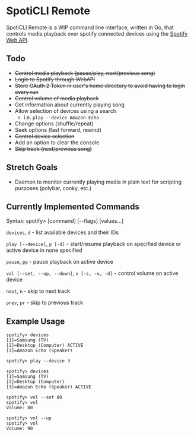 # SpotiCLI Remote

SpotiCLI Remote is a WIP command line interface, written in Go, that controls media playback over spotify connected devices using the [Spotify Web API](https://api.spotify.com).

## Todo

- ~~Control media playback (pause/play, next/previous song)~~
- ~~Login to Spotify through WebAPI~~
- ~~Store OAuth 2 Token in user's home directory to avoid having to login every run~~
- ~~Control volume of media playback~~
- Get information about currently playing song
- Allow selection of devices using a search
  - i.e. `play --device Amazon Echo`
- Change options (shuffle/repeat)
- Seek options (fast forward, rewind)
- ~~Control device selection~~
- Add an option to clear the console
- ~~Skip track (next/previous song)~~

## Stretch Goals

- Daemon to monitor currently playing media in plain text for scripting purposes (polybar, conky, etc.)

## Currently Implemented Commands

Syntax: spotify> [command] [--flags] [values...]

`devices`, `d` - list available devices and their IDs

`play [--device]`, `p [-d]` - start/resume playback on specified device or active device in none specified

`pause`, `pp` - pause playback on active device

`vol [--set, --up, --down]`, `v [-s, -u, -d]` - control volume on active device

`next`, `n` - skip to next track

`prev`, `pr` - skip to previous track


## Example Usage

```
spotify> devices
[1]=Samsung (TV)
[2]=Desktop (Computer) ACTIVE
[3]=Amazon Echo (Speaker)

spotify> play --device 3

spotify> devices
[1]=Samsung (TV)
[2]=Desktop (Computer)
[3]=Amazon Echo (Speaker) ACTIVE

spotify> vol --set 80
spotify> vol
Volume: 80

spotify> vol --up
spotify> vol
Volume: 90
```
